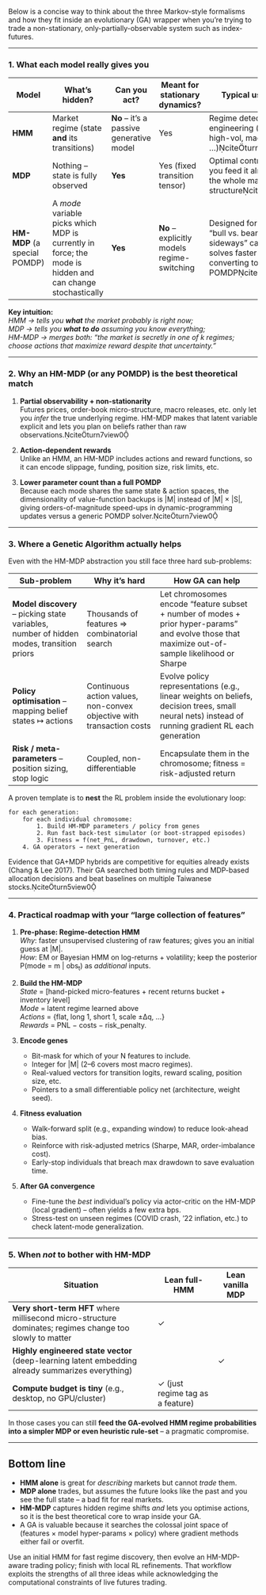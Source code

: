 Below is a concise way to think about the three Markov-style formalisms and how they fit inside an evolutionary (GA) wrapper when you’re trying to trade a non-stationary, only-partially-observable system such as index-futures.

---

### 1.  What each model really gives you  

| Model | What’s **hidden**? | Can you **act**? | Meant for **stationary** dynamics? | Typical use in trading |
|-------|-------------------|------------------|------------------------------------|------------------------|
| **HMM** | Market regime (state **and** its transitions) | **No** – it’s a passive generative model | Yes | Regime detection / feature engineering (bull, bear, high-vol, macro-shock, …)citeturn3view0 |
| **MDP** | Nothing – state is fully observed | **Yes** | Yes (fixed transition tensor) | Optimal control *if* the state you feed it already captures the whole market structureciteturn2view0 |
| **HM-MDP** (a special POMDP) | A *mode* variable picks which MDP is currently in force; the mode is hidden and can change stochastically | **Yes** | **No** – explicitly models regime-switching | Designed for exactly the “bull vs. bear vs. crash vs. sideways” case; empirically solves faster than converting to a generic POMDPciteturn7view0 |

**Key intuition:**  
*HMM → tells you **what** the market probably is right now;  
MDP → tells you **what to do** assuming you know everything;  
HM-MDP → merges both: “the market is secretly in one of _k_ regimes; choose actions that maximize reward despite that uncertainty.”*

---

### 2.  Why an HM-MDP (or any POMDP) is the best theoretical match

1. **Partial observability + non-stationarity**  
   Futures prices, order-book micro-structure, macro releases, etc. only let you *infer* the true underlying regime. HM-MDP makes that latent variable explicit and lets you plan on beliefs rather than raw observations.citeturn7view0  

2. **Action-dependent rewards**  
   Unlike an HMM, an HM-MDP includes actions and reward functions, so it can encode slippage, funding, position size, risk limits, etc.

3. **Lower parameter count than a full POMDP**  
   Because each mode shares the same state & action spaces, the dimensionality of value-function backups is |M| instead of |M| × |S|, giving orders-of-magnitude speed-ups in dynamic-programming updates versus a generic POMDP solver.citeturn7view0

---

### 3.  Where a Genetic Algorithm actually helps

Even with the HM-MDP abstraction you still face three hard sub-problems:

| Sub-problem | Why it’s hard | How GA can help |
|-------------|---------------|-----------------|
| **Model discovery** – picking state variables, number of hidden modes, transition priors | Thousands of features ⇒ combinatorial search | Let chromosomes encode “feature subset + number of modes + prior hyper-params” and evolve those that maximize out-of-sample likelihood or Sharpe |
| **Policy optimisation** – mapping belief states ↦ actions | Continuous action values, non-convex objective with transaction costs | Evolve policy representations (e.g., linear weights on beliefs, decision trees, small neural nets) instead of running gradient RL each generation |
| **Risk / meta-parameters** – position sizing, stop logic | Coupled, non-differentiable | Encapsulate them in the chromosome; fitness = risk-adjusted return |

A proven template is to **nest** the RL problem inside the evolutionary loop:

```
for each generation:
    for each individual chromosome:
        1. Build HM-MDP parameters / policy from genes
        2. Run fast back-test simulator (or boot-strapped episodes)
        3. Fitness = f(net_PnL, drawdown, turnover, etc.)
    4. GA operators → next generation
```

Evidence that GA+MDP hybrids are competitive for equities already exists (Chang & Lee 2017). Their GA searched both timing rules and MDP-based allocation decisions and beat baselines on multiple Taiwanese stocks.citeturn5view0

---

### 4.  Practical roadmap with your “large collection of features”

1. **Pre-phase: Regime-detection HMM**  
   *Why*: faster unsupervised clustering of raw features; gives you an initial guess at |M|.  
   *How*: EM or Bayesian HMM on log-returns + volatility; keep the posterior P(mode = m | obs<sub>t</sub>) as *additional* inputs.

2. **Build the HM-MDP**  
   *State* = [hand-picked micro-features + recent returns bucket + inventory level]  
   *Mode* = latent regime learned above  
   *Actions* = {flat, long 1, short 1, scale ±Δq, …}  
   *Rewards* = PNL − costs − risk_penalty.

3. **Encode genes**  
   - Bit-mask for which of your N features to include.  
   - Integer for |M| (2–6 covers most macro regimes).  
   - Real-valued vectors for transition logits, reward scaling, position size, etc.  
   - Pointers to a small differentiable policy net (architecture, weight seed).

4. **Fitness evaluation**  
   - Walk-forward split (e.g., expanding window) to reduce look-ahead bias.  
   - Reinforce with risk-adjusted metrics (Sharpe, MAR, order-imbalance cost).  
   - Early-stop individuals that breach max drawdown to save evaluation time.

5. **After GA convergence**  
   - Fine-tune the *best* individual’s policy via actor-critic on the HM-MDP (local gradient) – often yields a few extra bps.  
   - Stress-test on unseen regimes (COVID crash, ’22 inflation, etc.) to check latent-mode generalization.

---

### 5.  When *not* to bother with HM-MDP

| Situation | Lean full-HMM | Lean vanilla MDP |
|-----------|---------------|------------------|
| **Very short-term HFT** where millisecond micro-structure dominates; regimes change too slowly to matter | ✓ |  |
| **Highly engineered state vector** (deep-learning latent embedding already summarizes everything) |  | ✓ |
| **Compute budget is tiny** (e.g., desktop, no GPU/cluster) | ✓ (just regime tag as a feature) | |

In those cases you can still **feed the GA-evolved HMM regime probabilities into a simpler MDP or even heuristic rule-set** – a pragmatic compromise.

---

## Bottom line

- **HMM alone** is great for *describing* markets but cannot *trade* them.  
- **MDP alone** trades, but assumes the future looks like the past and you see the full state – a bad fit for real markets.  
- **HM-MDP** captures hidden regime shifts *and* lets you optimise actions, so it is the best theoretical core to wrap inside your GA.  
- A GA is valuable because it searches the colossal joint space of (features × model hyper-params × policy) where gradient methods either fail or overfit.

Use an initial HMM for fast regime discovery, then evolve an HM-MDP-aware trading policy; finish with local RL refinements. That workflow exploits the strengths of all three ideas while acknowledging the computational constraints of live futures trading.
